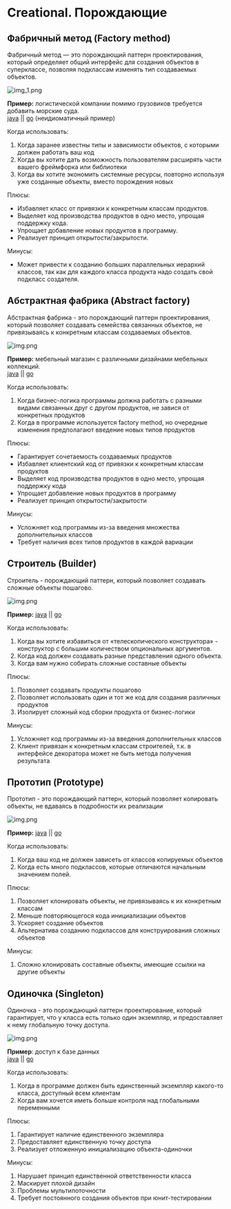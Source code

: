 # Creational. Порождающие

## Фабричный метод (Factory method)

Фабричный метод — это порождающий паттерн проектирования, который определяет общий интерфейс для создания объектов в
суперклассе, позволяя подклассам изменять тип создаваемых объектов.

![img_1.png](src/img01.png)

**Пример:** логистической компании помимо грузовиков требуется добавить морские суда.  
[java](1-creational/factory-method/main.java) || [go](1-creational/factory-method/main.go) (неидиоматичный пример)

Когда использовать:

1. Когда заранее известны типы и зависимости объектов, с которыми должен работать ваш код
2. Когда вы хотите дать возможность пользователям расширять части вашего фреймфорка или библиотеки
3. Когда вы хотите экономить системные ресурсы, повторно используя уже созданные объекты, вместо порождения новых

Плюсы:

+ Избавляет класс от привязки к конкретным классам продуктов.
+ Выделяет код производства продуктов в одно место, упрощая поддержку кода.
+ Упрощает добавление новых продуктов в программу.
+ Реализует принцип открытости/закрытости.

Минусы:

- Может привести к созданию больших параллельных иерархий классов, так как для каждого класса продукта надо создать
  свой подкласс создателя.

## Абстрактная фабрика (Abstract factory)

Абстрактная фабрика - это порождающий паттерн проектирования, который позволяет создавать семейства связанных объектов,
не привязываясь к конкретным классам создаваемых объектов.

![img.png](src/img02.png)

**Пример:** мебельный магазин с различными дизайнами мебельных коллекций.  
[java](1-creational/abstract-factory/main.java) || [go](1-creational/abstract-factory/main.go)

Когда использовать:

1. Когда бизнес-логика программы должна работать с разными видами связанных друг с другом продуктов, не завися от
   конкретных продуктов
2. Когда в программе используется factory method, но очередные изменения предполагают введение новых типов продуктов

Плюсы:

+ Гарантирует сочетаемость создаваемых продуктов
+ Избавляет клиентский код от привязки к конкретным классам продуктов
+ Выделяет код производства продуктов в одно место, упрощая поддержку кода
+ Упрощает добавление новых продуктов в программу
+ Реализует принцип открытости/закрытости

Минусы:

- Усложняет код программы из-за введения множества дополнительных классов
- Требует наличия всех типов продуктов в каждой вариации

## Строитель (Builder)

Строитель - порождающий паттерн, который позволяет создавать сложные объекты пошагово.

![img.png](src/img03.png)

**Пример:**
[java](1-creational/builder/main.java) || [go](1-creational/builder/main.go)

Когда использовать:

1. Когда вы хотите избавиться от «телескопического конструктора» - конструктор с большим количеством опциональных
   аргументов.
2. Когда код должен создавать разные представления одного объекта.
3. Когда вам нужно собирать сложные составные объекты

Плюсы:

1. Позволяет создавать продукты пошагово
2. Позволяет использовать один и тот же код для создания различных продуктов
3. Изолирует сложный код сборки продукта от бизнес-логики

Минусы:

1. Усложняет код программы из-за введения дополнительных классов
2. Клиент привязан к конкретным классам строителей, т.к. в интерфейсе декоратора может не быть метода получения
   результата

## Прототип (Prototype)

Прототип - это порождающий паттерн, который позволяет копировать объекты, не вдаваясь в подробности их реализации  

![img.png](src/img04.png)

**Пример:**
[java](1-creational/prototype/main.java) || [go](1-creational/prototype/main.go)

Когда использовать:
1. Когда ваш код не должен зависеть от классов копируемых объектов
2. Когда есть много подклассов, которые отличаются начальным значением полей.  

Плюсы: 
1. Позволяет клонировать объекты, не привязываясь к их конкретным классам
2. Меньше повторяющегося кода инициализации объектов
3. Ускоряет создание объектов
4. Альтернатива созданию подклассов для конструирования сложных объектов

Минусы:
1. Сложно клонировать составные объекты, имеющие ссылки на другие объекты


## Одиночка (Singleton)

Одиночка - это порождающий паттерн проектирование, который гарантирует, что у класса есть только один экземпляр, и 
предоставляет к нему глобальную точку доступа.  

![img.png](src/img05.png)

**Пример**: доступ к базе данных  
[java](1-creational/singleton/main.java) || [go](1-creational/singleton/main.go)

Когда использовать:
1. Когда в программе должен быть единственный экземпляр какого-то класса, доступный всем клиентам
2. Когда вам хочется иметь больше контроля над глобальными переменными

Плюсы:
1. Гарантирует наличие единственного экземпляра
2. Предоставляет единственную точку доступа
3. Реализует отложенную инициализацию объекта-одиночки

Минусы:
1. Нарушает принцип единственной ответственности класса
2. Маскирует плохой дизайн
3. Проблемы мультипоточности
4. Требует постоянного создания объектов при юнит-тестировании
